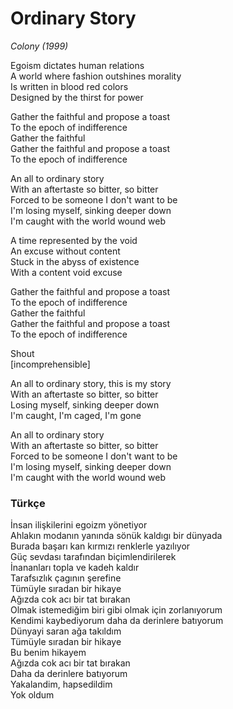# Ordinary Story

*Colony (1999)*

Egoism dictates human relations  
A world where fashion outshines morality  
Is written in blood red colors  
Designed by the thirst for power  

Gather the faithful and propose a toast  
To the epoch of indifference  
Gather the faithful  
Gather the faithful and propose a toast  
To the epoch of indifference  

An all to ordinary story  
With an aftertaste so bitter, so bitter  
Forced to be someone I don't want to be  
I'm losing myself, sinking deeper down  
I'm caught with the world wound web  

A time represented by the void  
An excuse without content  
Stuck in the abyss of existence  
With a content void excuse

Gather the faithful and propose a toast  
To the epoch of indifference  
Gather the faithful  
Gather the faithful and propose a toast  
To the epoch of indifference  

Shout  
[incomprehensible]  

An all to ordinary story, this is my story  
With an aftertaste so bitter, so bitter  
Losing myself, sinking deeper down  
I'm caught, I'm caged, I'm gone  

An all to ordinary story  
With an aftertaste so bitter, so bitter  
Forced to be someone I don't want to be  
I'm losing myself, sinking deeper down  
I'm caught with the world wound web  


### Türkçe

İnsan ilişkilerini egoizm yönetiyor  
Ahlakın modanın yanında sönük kaldıgı bir dünyada  
Burada başarı kan kırmızı renklerle yazılıyor  
Güç sevdası tarafından biçimlendirilerek  
İnananları topla ve kadeh kaldır  
Tarafsızlık çagının şerefine  
Tümüyle sıradan bir hikaye  
Ağızda cok acı bir tat bırakan  
Olmak istemediğim biri gibi olmak için zorlanıyorum  
Kendimi kaybediyorum daha da derinlere batıyorum  
Dünyayi saran ağa takıldım  
Tümüyle sıradan bir hikaye  
Bu benim hikayem  
Ağızda cok acı bir tat bırakan  
Daha da derinlere batıyorum  
Yakalandim, hapsedildim  
Yok oldum  
